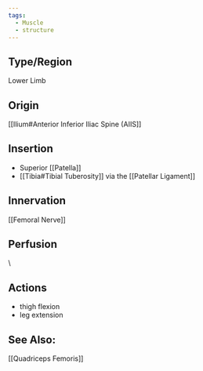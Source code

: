 ```yaml
---
tags:
  - Muscle
  - structure
---
```


## Type/Region 
Lower Limb

## Origin
[[Ilium#Anterior Inferior Iliac Spine (AIIS]]

## Insertion
- Superior [[Patella]] 
- [[Tibia#Tibial Tuberosity]] via the [[Patellar Ligament]]

## Innervation
[[Femoral Nerve]]

## Perfusion

\
## Actions
- thigh flexion
- leg extension

## See Also:
[[Quadriceps Femoris]]

